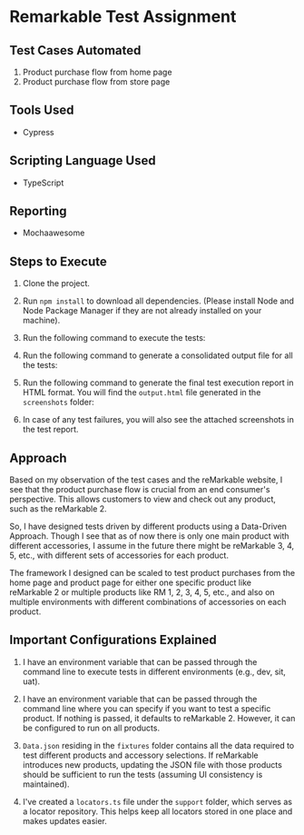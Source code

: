 # Remarkable Test Assignment

## Test Cases Automated

1. Product purchase flow from home page
2. Product purchase flow from store page

## Tools Used

- Cypress

## Scripting Language Used

- TypeScript

## Reporting

- Mochaawesome

## Steps to Execute

1. Clone the project.
2. Run `npm install` to download all dependencies. (Please install Node and Node Package Manager if they are not already installed on your machine).
3. Run the following command to execute the tests:
4. Run the following command to generate a consolidated output file for all the tests:
5. Run the following command to generate the final test execution report in HTML format. You will find the `output.html` file generated in the `screenshots` folder:

6. In case of any test failures, you will also see the attached screenshots in the test report.

## Approach

Based on my observation of the test cases and the reMarkable website, I see that the product purchase flow is crucial from an end consumer's perspective. This allows customers to view and check out any product, such as the reMarkable 2.

So, I have designed tests driven by different products using a Data-Driven Approach. Though I see that as of now there is only one main product with different accessories, I assume in the future there might be reMarkable 3, 4, 5, etc., with different sets of accessories for each product.

The framework I designed can be scaled to test product purchases from the home page and product page for either one specific product like reMarkable 2 or multiple products like RM 1, 2, 3, 4, 5, etc., and also on multiple environments with different combinations of accessories on each product.

## Important Configurations Explained

1. I have an environment variable that can be passed through the command line to execute tests in different environments (e.g., dev, sit, uat).

2. I have an environment variable that can be passed through the command line where you can specify if you want to test a specific product. If nothing is passed, it defaults to reMarkable 2. However, it can be configured to run on all products.

3. `Data.json` residing in the `fixtures` folder contains all the data required to test different products and accessory selections. If reMarkable introduces new products, updating the JSON file with those products should be sufficient to run the tests (assuming UI consistency is maintained).

4. I've created a `locators.ts` file under the `support` folder, which serves as a locator repository. This helps keep all locators stored in one place and makes updates easier.





